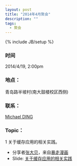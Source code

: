 ```yaml
---
layout: post
title: "2014年4月聚会"
description: ""
tags:
  - 聚会
---
```

{% include JB/setup %}

### 时间
2014/4/19, 2:00pm

### 地点：
青岛路半坡村(南大鼓楼校区西侧)

### 联系：
[Michael DING][michael-ding]

### Topic：

1 关于缓存应用的相关实践。

* 分享者[张大贝][dabei]，来自[暴走漫画][baozoumanhua]
* Slide: [关于缓存应用的相关实践][cache]

[michael-ding]:https://github.com/yandy
[dabei]:https://github.com/iamzhangdabei
[baozoumanhua]:http://baozoumanhua.com/
[cache]:https://github.com/njlug/resources/raw/master/%E6%9A%B4%E8%B5%B0%E6%BC%AB%E7%94%BBcache.odp
